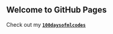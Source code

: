 ## Welcome to GitHub Pages

Check out my [**`100daysofmlcodes`**](https://github.com/wolfdale229/wolfdale229.github.io/blob/master/LOG.md)
